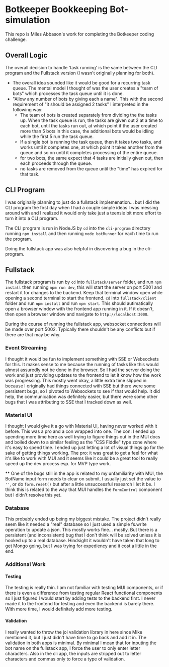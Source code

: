 # Botkeeper Bookkeeping Bot-simulation

This repo is Miles Abbason's work for completing the Botkeeper coding challenge.

## Overall Logic
The overall decision to handle 'task running' is the same between the CLI program and the Fullstack version (I wasn't originally planning for both). 
- The overall idea sounded like it would be good for a recurring task queue. The mental model I thought of was the user creates a "team of bots" which processes the task queue until it is done.
- "Allow any number of bots by giving each a name". This with the second requirement of "it should be assigned 2 tasks" I interpreted in the following way:
  - The team of bots is created separately from dividing the the tasks up. When the task queue is run, the tasks are given out 2 at a time to each bot, until the tasks run out, at which point if the user created more than 5 bots in this case, the additional bots would be idling while the first 5 run the task queue.
  - If a single bot is running the task queue, then it takes two tasks, and works until it completes one, at which point it takes another from the queue and so on until it completes processing of the entire queue.
  - for two bots, the same expect that 4 tasks are initially given out, then each proceeds through the queue.
  - no tasks are removed from the queue until the "time" has expired for that task.

## CLI Program

I was originally planning to just do a fullstack implemenation... but I did the 
CLI program the first day when I had a couple simple ideas I was messing around
with and I realized it would only take just a teensie bit more effort to turn it
into a CLI program.

The CLI program is run in NodeJS by `cd` into the `cli-program` directory running `npm install` and then running `node botRunner` for each time to run the program.

Doing the fullstack app was also helpful in discovering a bug in the cli-program.

## Fullstack

The fullstack program is run by `cd` into `fullstack/server` folder, and run `npm install` then running `npm run dev`, this will start the server on port 5001 and restart it for changes to the backend. Keep that terminal window open while opening a second terminal to start the frontend. `cd` into `fullstack/client` folder and run `npm install` and run `npm start`. This should autimatically open a browser window with the frontend app running in it. If it doesn't, then open a browser window and navigate to `http://localhost:3000`. 

During the course of running the fullstack app, websocket connections will be made over port 5002. Typically there shouldn't be any conflicts but if there are that may be why.

### Event Streaming

I thought it would be fun to implement something with SSE or Websockets for this. It makes sense to me because the running of tasks like this would almost assuredly not be done in the browser. So I had the server doing the work and just providing updates to the frontend to let it know how the work was progressing. This mostly went okay, a little extra time slipped in because I originally had things connected with SSE but there were some persistent bugs, so I pivoted to Websockets to see if that would help. It did help, the communication was definitely easier, but there were some other bugs that I was attributing to SSE that I tracked down as well.

### Material UI

I thought I would give it a go with Material UI, having never worked with it before. This was a pro and a con wrapped into one. The con: I ended up spending more time here as well trying to figure things out in the MUI docs and boiled down to a similar feeling as the "CSS Fiddle" type zone where it's easy to spend time. I ended up just letting a lot of visual things go for the sake of getting things working. The pro: it was great to get a feel for what it's like to work with MUI and it seems like it could be a great tool to really speed up the dev process esp. for MVP type work.

** One of the bugs still in the app is related to my unfamiliarity with MUI, the BotName input form needs to clear on submit. I usually just set the value to `''`, or do `form.reset()` but after a little unsuccessful research I let it be. I think this is related to the way that MUI handles the `FormControl` component but I didn't resolve this yet.

### Database

This probably ended up being my biggest mistake. The project didn't really seem like it needed a "real" database so I just used a simple fs.write operation to update a json. This mostly works fine... mostly. But there is a persistent (and inconsistent) bug that I don't think will be solved unless it is hooked up to a real database. Hindsight it wouldn't have taken that long to get Mongo going, but I was trying for expediency and it cost a little in the end.

### Additional Work

#### Testing

The testing is really thin. I am not familiar with testing MUI components, or if there is even a difference from testing regular React functional components so I just figured I would start by adding tests to the backend first. I never made it to the frontend for testing and even the backend is barely there. With more time, I would definitely add more testing.

#### Validation

I really wanted to throw the joi validation library in here since Mike mentioned it, but I just didn't have time to go back and add it in. The validation in both apps is minimal. By minimal I mean that for inputing the bot name on the fullstack app, I force the user to only enter letter characters. Also in the cli app, the inputs are stripped out to letter characters and commas only to force a type of validation.
